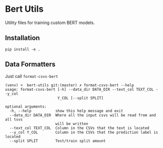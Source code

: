 # Bert Utils

Utility files for training custom BERT models. 

## Installation
```
pip install -e .
```

## Data Formatters

Just call `format-csvs-bert`

```
(venv) ➜  bert-utils git:(master) ✗ format-csvs-bert --help
usage: format-csvs-bert [-h] --data_dir DATA_DIR --text_col TEXT_COL --y_col
                        Y_COL [--split SPLIT]

optional arguments:
  -h, --help           show this help message and exit
  --data_dir DATA_DIR  Where all the input csvs will be read from and all tsvs
                       will be written
  --text_col TEXT_COL  Column in the CSVs that the text is located
  --y_col Y_COL        Column in the CSVs that the prediction label is located
  --split SPLIT        Test/train split amount
```